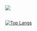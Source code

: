 <a href="https://github-readme-stats.vercel.app/api?username=TelepathicGrunt&show_icons=true&theme=vue-dark%22%3E">
  <img align="center" src="https://github-readme-stats.vercel.app/api?username=TelepathicGrunt&show_icons=true&include_all_commits=true&count_private=true&theme=react" />
</a>
</br>
</br>

[![Top Langs](https://github-readme-stats.vercel.app/api/top-langs/?username=TelepathicGrunt&langs_count=8)](https://github.com/TelepathicGrunt)
